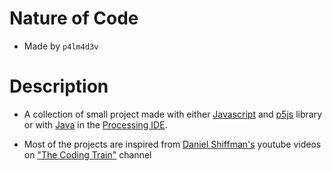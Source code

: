# Nature of Code

* Made by ```p4lm4d3v```

# Description

* A collection of small project made with either [Javascript](https://en.wikipedia.org/wiki/JavaScript) and [p5js](https://p5js.org/) library or with [Java](https://en.wikipedia.org/wiki/Java_(programming_language)) in the [Processing IDE](https://processing.org/).

* Most of the projects are inspired from [Daniel Shiffman's](https://en.wikipedia.org/wiki/Daniel_Shiffman) youtube videos on ["The Coding Train"](https://www.youtube.com/@TheCodingTrain) channel